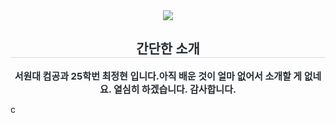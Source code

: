 <div align= "center">
    <img src="https://capsule-render.vercel.app/api?type=soft&color=ffe5f9&height=180&text=Hello%20*^^*&animation=blinking&fontColor=efbcf0&fontSize=40" />
    </div>
    <div align= "center"> 
    <h2 style="border-bottom: 1px solid #d8dee4; color: #282d33;"> 간단한 소개 </h2>  
    <div style="font-weight: 700; font-size: 15px; text-align: center; color: #282d33;"> 서원대 컴공과 25학번 </li>최정현 입니다.</li>아직 배운 것이 얼마 없어서 소개할 게 없네요. </li>열심히 하겠습니다. </li>감사합니다. </div> 
    </div>
    
c
